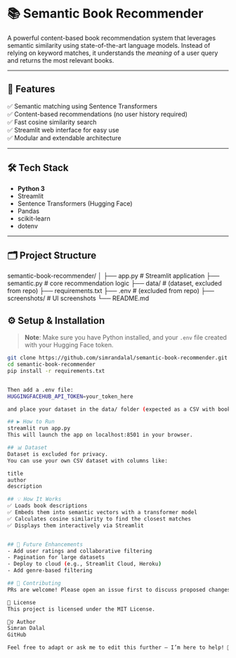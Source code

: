 # 📚 Semantic Book Recommender

A powerful content-based book recommendation system that leverages semantic similarity using state-of-the-art language models. Instead of relying on keyword matches, it understands the *meaning* of a user query and returns the most relevant books.

---

## 🚀 Features

✅ Semantic matching using Sentence Transformers  
✅ Content-based recommendations (no user history required)  
✅ Fast cosine similarity search  
✅ Streamlit web interface for easy use  
✅ Modular and extendable architecture  

---

## 🛠️ Tech Stack

- **Python 3**
- Streamlit
- Sentence Transformers (Hugging Face)
- Pandas
- scikit-learn
- dotenv

---

## 🗂️ Project Structure

semantic-book-recommender/
│
├── app.py # Streamlit application
├── semantic.py # core recommendation logic
├── data/ # (dataset, excluded from repo)
├── requirements.txt
├── .env # (excluded from repo)
├── screenshots/ # UI screenshots
└── README.md


## ⚙️ Setup & Installation

> **Note**: Make sure you have Python installed, and your `.env` file created with your Hugging Face token.

```bash
git clone https://github.com/simrandalal/semantic-book-recommender.git
cd semantic-book-recommender
pip install -r requirements.txt


Then add a .env file:
HUGGINGFACEHUB_API_TOKEN=your_token_here

and place your dataset in the data/ folder (expected as a CSV with book details).

## ▶️ How to Run
streamlit run app.py
This will launch the app on localhost:8501 in your browser.

## 📊 Dataset
Dataset is excluded for privacy.
You can use your own CSV dataset with columns like:

title
author
description

## 💡 How It Works
✅ Loads book descriptions
✅ Embeds them into semantic vectors with a transformer model
✅ Calculates cosine similarity to find the closest matches
✅ Displays them interactively via Streamlit


## 🌟 Future Enhancements
- Add user ratings and collaborative filtering
- Pagination for large datasets
- Deploy to cloud (e.g., Streamlit Cloud, Heroku)
- Add genre-based filtering

## 🤝 Contributing
PRs are welcome! Please open an issue first to discuss proposed changes.

📝 License
This project is licensed under the MIT License.

🙋‍♀️ Author
Simran Dalal
GitHub

Feel free to adapt or ask me to edit this further — I’m here to help! 🚀
